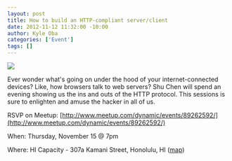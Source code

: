 ```yaml
--- 
layout: post
title: How to build an HTTP-compliant server/client
date: 2012-11-12 11:32:00 -10:00
author: Kyle Oba
categories: ['Event']
tags: []
---
```


<img src="http://photos4.meetupstatic.com/photos/event/6/0/9/c/event_178044732.jpeg"></img>

Ever wonder what's going on under the hood of your internet-connected devices? Like, how browsers talk to web servers? Shu Chen will spend an evening showing us the ins and outs of the HTTP protocol. This sessions is sure to enlighten and amuse the hacker in all of us.

RSVP on Meetup:
[http://www.meetup.com/dynamic/events/89262592/](http://www.meetup.com/dynamic/events/89262592/)

When: Thursday, November 15 @ 7pm

Where: HI Capacity - 307a Kamani Street, Honolulu, HI ([map](https://maps.google.com/maps?q=307a+Kamani+St.+,+Honolulu,+HI))
